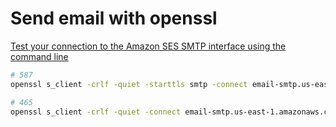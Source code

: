 # Send email with openssl

[Test your connection to the Amazon SES SMTP interface using the command line ](https://docs.aws.amazon.com/ses/latest/DeveloperGuide/send-email-smtp-client-command-line.html)

```sh
# 587
openssl s_client -crlf -quiet -starttls smtp -connect email-smtp.us-east-1.amazonaws.com:587 < ./bash/aws-mail.txt

# 465
openssl s_client -crlf -quiet -connect email-smtp.us-east-1.amazonaws.com:465 < ./bash/aws-mail.txt

```